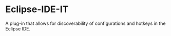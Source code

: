 # Eclipse-IDE-IT
A plug-in that allows for discoverability of configurations and hotkeys in the Eclipse IDE. 
